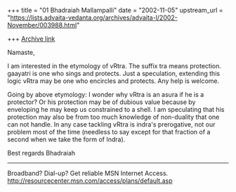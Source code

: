 +++
title = "01 Bhadraiah Mallampalli"
date = "2002-11-05"
upstream_url = "https://lists.advaita-vedanta.org/archives/advaita-l/2002-November/003988.html"

+++
[Archive link](https://lists.advaita-vedanta.org/archives/advaita-l/2002-November/003988.html)

Namaste,

I am interested in the etymology of vRtra. The suffix tra means protection.
gaayatri is one who sings and protects. Just a speculation, extending this
logic vRtra may be one who encircles and protects. Any help is welcome.

Going by above etymology: I wonder why vRtra is an asura if he is a
protector? Or his protection may be of dubious value because by enveloping
he may keep us constrained to a shell. I am speculating that his protection
may also be from too much knowledge of non-duality that one can not handle.
In any case tackling vRtra is indra's prerogative, not our problem most of
the time (needless to say except for that fraction of a second when we take
the form of Indra).

Best regards
Bhadraiah

_________________________________________________________________
Broadband? Dial-up? Get reliable MSN Internet Access.
http://resourcecenter.msn.com/access/plans/default.asp

